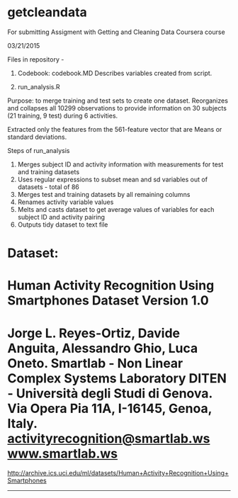 # getcleandata
For submitting Assigment with Getting and Cleaning Data Coursera course

03/21/2015

Files in repository - 


1. Codebook: codebook.MD
  Describes variables created from script.


2. run_analysis.R

Purpose: to merge training and test sets to create one dataset. 
Reorganizes and collapses all 10299 observations to provide information on 30 subjects (21 training, 9 test) during 6 activities. 

Extracted only the features from the 561-feature vector that are Means or standard deviations.

Steps of run_analysis
1. Merges subject ID and activity information with measurements for test and training datasets
2. Uses regular expressions to subset mean and sd variables out of datasets - total of 86 
3. Merges test and training datasets by all remaining columns
4. Renames activity variable values
5. Melts and casts dataset to get average values of variables for each subject ID and activity pairing
6. Outputs tidy dataset to text file
 

Dataset:
==================================================================
Human Activity Recognition Using Smartphones Dataset
Version 1.0
==================================================================
Jorge L. Reyes-Ortiz, Davide Anguita, Alessandro Ghio, Luca Oneto.
Smartlab - Non Linear Complex Systems Laboratory
DITEN - Università degli Studi di Genova.
Via Opera Pia 11A, I-16145, Genoa, Italy.
activityrecognition@smartlab.ws
www.smartlab.ws
==================================================================
http://archive.ics.uci.edu/ml/datasets/Human+Activity+Recognition+Using+Smartphones

-----------------------------------

